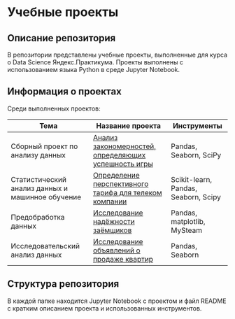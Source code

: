 # Учебные проекты 

## Описание репозитория 

В репозитории представлены учебные проекты, выполненные для курса о Data Science Яндекс.Практикума. Проекты выполнены с использованием языка Python в среде Jupyter Notebook.

## Информация о проектах

Среди выполненных проектов:


|Тема   |Название проекта   |Инструменты   |
|---|---|---|
|Сборный проект по анализу данных   |[Анализ закономерностей, определяющих успешность игры]  |Pandas, Seaborn, SciPy   |
|Статистический анализ данных и машинное обучение   |[Определение перспективного тарифа для телеком компании]   |Scikit-learn, Pandas, Seaborn, Scipy   |
|Предобработка данных   |[Исследование надёжности заёмщиков]   |Pandas, matplotlib, MySteam   |
|Исследовательский анализ данных   |[Исследование объявлений о продаже квартир]    |Pandas, Seaborn   |

  [Анализ закономерностей, определяющих успешность игры]: https://github.com/VadRad/educationall-projects/tree/master/Анализ%20закономерностей%2C%20определяющих%20успешность%20игры    "Сборный проект по анализу данных"  
  
  [Определение перспективного тарифа для телеком компании]: https://github.com/VadRad/educationall-projects/tree/master/Определение%20перспективного%20тарифа%20для%20телеком%20компании  "Статистический анализ данных и машинное обучение"
  [Исследование надёжности заёмщиков]: https://github.com/VadRad/educationall-projects/tree/master/Исследование%20надёжности%20заёмщиков        "Предобработка данных"
  [Исследование объявлений о продаже квартир]: https://github.com/VadRad/educationall-projects/tree/master/Исследование%20объявлений%20о%20продаже%20квартир  "Исследовательский анализ данных"
    
## Структура репозитория

В каждой папке находится Jupyter Notebook с проектом и файл README с кратким описанием проекта и использованных инструментов.
